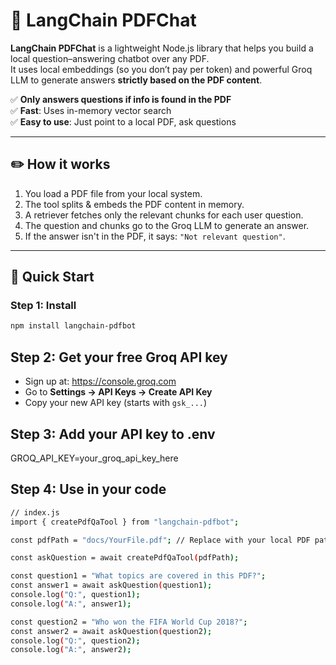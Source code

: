 # 📄 LangChain PDFChat

**LangChain PDFChat** is a lightweight Node.js library that helps you build a local question–answering chatbot over any PDF.  
It uses local embeddings (so you don’t pay per token) and powerful Groq LLM to generate answers **strictly based on the PDF content**.

✅ **Only answers questions if info is found in the PDF**  
✅ **Fast**: Uses in-memory vector search  
✅ **Easy to use**: Just point to a local PDF, ask questions

---

## ✏️ How it works

1. You load a PDF file from your local system.
2. The tool splits & embeds the PDF content in memory.
3. A retriever fetches only the relevant chunks for each user question.
4. The question and chunks go to the Groq LLM to generate an answer.
5. If the answer isn't in the PDF, it says: `"Not relevant question"`.

---

## 🚀 Quick Start

### Step 1: Install

```bash
npm install langchain-pdfbot
```

## Step 2: Get your free Groq API key
- Sign up at: https://console.groq.com
- Go to **Settings → API Keys → Create API Key**
- Copy your new API key (starts with `gsk_...`)

## Step 3: Add your API key to .env
GROQ_API_KEY=your_groq_api_key_here

## Step 4: Use in your code
```bash
// index.js
import { createPdfQaTool } from "langchain-pdfbot";

const pdfPath = "docs/YourFile.pdf"; // Replace with your local PDF path

const askQuestion = await createPdfQaTool(pdfPath);

const question1 = "What topics are covered in this PDF?";
const answer1 = await askQuestion(question1);
console.log("Q:", question1);
console.log("A:", answer1);

const question2 = "Who won the FIFA World Cup 2018?";
const answer2 = await askQuestion(question2);
console.log("Q:", question2);
console.log("A:", answer2);
```


